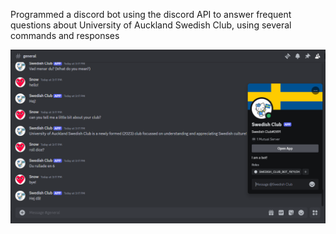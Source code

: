 Programmed a discord bot using the discord API to answer frequent questions about 
University of Auckland Swedish Club, using several commands and responses

![screenshot](swedishbotss.png)

